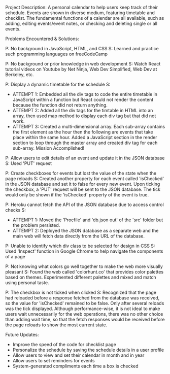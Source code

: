 Project Description: A personal calendar to help users keep track of their schedule. Events are shown in diverse medium, featuring timetable and checklist. The fundamental functions of a calendar are all available, such as adding, editing events/event notes, or checking and deleting single or all events. 

Problems Encountered & Solutions:

P: No background in JavaScript, HTML, and CSS
S: Learned and practice such programming languages on freeCodeCamp

P: No background or prior knowledge in web development
S: Watch React tutorial videos on Youtube by Net Ninja, Web Dev Simplified, Web Dev at Berkeley, etc.

P: Display a dynamic timetable for the schedule
S: 
- ATTEMPT 1: Embedded all the div tags to code the entire timetable in JavaScript within a function but React could not render the content because the function did not return anything.
- ATTEMPT 2: Added all the div tags for the timtable in HTML into an array, then used map method to display each div tag but that did not work.
- ATTEMPT 3: Created a multi-dimensional array. Each sub-array contains the first element as the hour then the following are events that take place within the same hour. Added a JavaScript section in the render section to loop through the master array and created div tag for each sub-array. Mission Accomplished!

P: Allow users to edit details of an event and update it in the JSON database
S: Used 'PUT' request

P: Create checkboxes for events but lost the value of the state when the page reloads
S: Created another property for each event called 'isChecked' in the JSON database and set it to false for every new event. Upon ticking the checkbox, a 'PUT' request will be sent to the JSON database. The tick would only be shown if the 'isChecked' property of the event is true.

P: Heroku cannot fetch the API of the JSON database due to access control checks
S: 
- ATTEMPT 1: Moved the 'Procfile' and 'db.json out' of the 'src' folder but the problem persisted.
- ATTEMPT 2: Deployed the JSON database as a separate web and the main web will fetch data directly from the URL of the database.

P: Unable to identify which div class to be selected for design in CSS
S: Used 'Inspect' function in Google Chrome to help navigate the components of a page

P: Not knowing what colors go well together to make the web more visually pleasant
S: Found the web called 'colorhunt.co' that provides color palettes based on themes. Experimented different palettes and mixed and match using personal taste.

P: The checkbox is not ticked when clicked
S: Recognized that the page had reloaded before a response fetched from the database was received, so the value for 'isChecked' remained to be false. Only after several reloads was the tick displayed. Although performance-wise, it is not ideal to make users wait unnecessarily for the web operations, there was no other choice than adding wait time, so that the fetch responses would be received before the page reloads to show the most current state.

Future Updates:
- Improve the speed of the code for checklist page
- Personalize the schedule by saving the schedule details in a user profile
- Allow users to view and set their calendar in month and in year
- Allow users to set reminders for events
- System-generated compliments each time a box is checked
